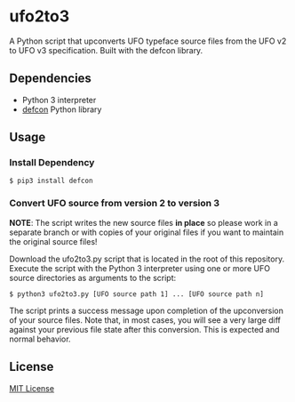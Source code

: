 # ufo2to3

A Python script that upconverts UFO typeface source files from the UFO v2 to UFO v3 specification.  Built with the defcon library.

## Dependencies

- Python 3 interpreter
- [defcon](https://github.com/typesupply/defcon) Python library

## Usage

### Install Dependency

```
$ pip3 install defcon
```

### Convert UFO source from version 2 to version 3

**NOTE**: The script writes the new source files **in place** so please work in a separate branch or with copies of your original files if you want to maintain the original source files!

Download the ufo2to3.py script that is located in the root of this repository.  Execute the script with the Python 3 interpreter using one or more UFO source directories as arguments to the script:

```
$ python3 ufo2to3.py [UFO source path 1] ... [UFO source path n]
```


The script prints a success message upon completion of the upconversion of your source files.  Note that, in most cases, you will see a very large diff against your previous file state after this conversion.  This is expected and normal behavior.

## License

[MIT License](LICENSE)